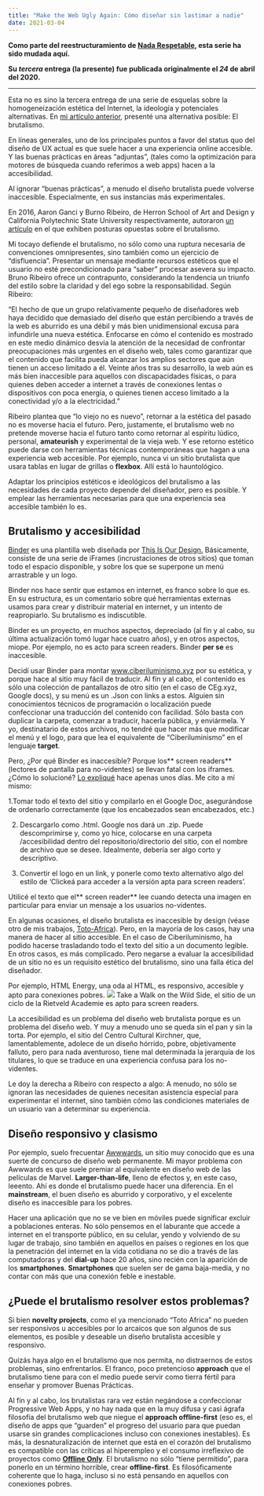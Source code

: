 ```yaml
---
title: "Make the Web Ugly Again: Cómo diseñar sin lastimar a nadie"
date: 2021-03-04
---
```


****Como parte del reestructuramiento de [Nada Respetable](http://nadarespetable.com/), esta serie ha sido mudada aquí.****

****Su ***tercera*** entrega (**la** presente) fue publicad**a** originalmente el ***24*** de **abril** del 2020.****

---

Esta no es sino la tercera entrega de una serie de esquelas sobre la homogeneización estética del Internet, la ideología y potenciales alternativas. En [mi artículo anterior](https://nadarespetable.com/2020/03/18/make-the-web-ugly-again-pura-ideologia/), presenté una alternativa posible: El brutalismo.

En líneas generales, uno de los principales puntos a favor del status quo del diseño de UX actual es que suele hacer a una experiencia online accesible. Y las buenas prácticas en áreas “adjuntas”, (tales como la optimización para motores de búsqueda cuando referimos a web apps) hacen a la accesibilidad.

Al ignorar “buenas prácticas”, a menudo el diseño brutalista puede volverse inaccesible. Especialmente, en sus instancias más experimentales.

En 2016, Aaron Ganci y Burno Ribeiro, de Herron School of Art and Design y California Polytechnic State University respectivamente, autoraron [un artículo](https://quod.lib.umich.edu/cgi/p/pod/dod-idx/on-web-brutalism-and-contemporary-web-design.pdf?c=dialectic;idno=14932326.0001.107;format=pdf) en el que exhiben posturas opuestas sobre el brutalismo.

Mi tocayo defiende el brutalismo, no sólo como una ruptura necesaria de convenciones omnipresentes, sino también como un ejercicio de “disfluencia”. Presentar un mensaje mediante recursos estéticos que el usuario no esté precondicionado para “saber” procesar asevera su impacto. Bruno Ribeiro ofrece un contrapunto, considerando la tendencia un triunfo del estilo sobre la claridad y del ego sobre la responsabilidad. Según Ribeiro:

“El hecho de que un grupo relativamente pequeño de diseñadores web haya decidido que demasiado del diseño que están percibiendo a través de la web es aburrido es una débil y más bien unidimensional excusa para infundirle una nueva estética. Enfocarse en cómo el contenido es mostrado en este medio dinámico desvía la atención de la necesidad de confrontar preocupaciones más urgentes en el diseño web, tales como garantizar que el contenido que facilita pueda alcanzar los amplios sectores que aún tienen un acceso limitado a él. Veinte años tras su desarrollo, la web aún es más bien inaccesible para aquellos con discapacidades físicas, o para quienes deben acceder a internet a través de conexiones lentas o dispositivos con poca energía, o quienes tienen acceso limitado a la conectividad y/o a la electricidad.”

Ribeiro plantea que “lo viejo no es nuevo”, retornar a la estética del pasado no es moverse hacia el futuro. Pero, justamente, el brutalismo web no pretende moverse hacia el futuro tanto como retornar al espíritu lúdico, personal, **amateurish** y experimental de la vieja web. Y ese retorno estético puede darse con herramientas técnicas contemporáneas que hagan a una experiencia web accesible. Por ejemplo, nunca vi un sitio brutalista que usara tablas en lugar de grillas o **flexbox**. Allí está lo hauntológico.

Adaptar los principios estéticos e ideológicos del brutalismo a las necesidades de cada proyecto depende del diseñador, pero es posible. Y emplear las herramientas necesarias para que una experiencia sea accesible también lo es.

## Brutalismo y accesibilidad

[Binder](http://thisisourwork.net/binder/) es una plantilla web diseñada por [This Is Our Design.](http://thisisourwork.net/) Básicamente, consiste de una serie de iFrames (incrustaciones de otros sitios) que toman todo el espacio disponible, y sobre los que se superpone un menú arrastrable y un logo.

Binder nos hace sentir que estamos en internet, es franco sobre lo que es. En su estructura, es un comentario sobre qué herramientas externas usamos para crear y distribuir material en internet, y un intento de reapropiarlo. Su brutalismo es indiscutible.

Binder es un proyecto, en muchos aspectos, depreciado (al fin y al cabo, su última actualización tomó lugar hace cuatro años), y en otros aspectos, miope. Por ejemplo, no es acto para screen readers. Binder **per se** es inaccesible.

Decidí usar Binder para montar www.ciberiluminismo.xyz por su estética, y porque hace al sitio muy fácil de traducir. Al fin y al cabo, el contenido es sólo una colección de pantallazos de otro sitio (en el caso de CEg.xyz, Google docs), y su menú es un .Json con links a estos. Alguien sin conocimientos técnicos de programación o localización puede confeccionar una traducción del contenido con facilidad. Sólo basta con duplicar la carpeta, comenzar a traducir, hacerla pública, y enviármela. Y yo, destinatario de estos archivos, no tendré que hacer más que modificar el menú y el logo, para que lea el equivalente de “Ciberiluminismo” en el lenguaje **target**.

Pero, ¿Por qué Binder es inaccesible? Porque los** screen readers** (lectores de pantalla para no-videntes) se llevan fatal con los iframes. ¿Cómo lo solucioné? [Lo expliqué](https://telegra.ph/Ciberiluminismoxyz-ahora-es-apto-para-screen-readers-04-18) hace apenas unos días. Me cito a mí mismo:

1.Tomar todo el texto del sitio y compilarlo en el Google Doc, asegurándose de ordenarlo correctamente (que los encabezados sean encabezados, etc.)

2. Descargarlo como .html. Google nos dará un .zip. Puede descomprimirse y, como yo hice, colocarse en una carpeta /accesibilidad dentro del repositorio/directorio del sitio, con el nombre de archivo que se desee. Idealmente, debería ser algo corto y descriptivo.

3. Convertir el logo en un link, y ponerle como texto alternativo algo del estilo de ‘Clickeá para acceder a la versión apta para screen readers’.

Utilicé el texto que el** screen reader** lee cuando detecta una imagen en particular para enviar un mensaje a los usuarios no-videntes.

En algunas ocasiones, el diseño brutalista es inaccesible by design (véase otro de mis trabajos, [Toto-Africa](http://toto-africa.netlify.com/)). Pero, en la mayoría de los casos, hay una manera de hacer al sitio accesible. En el caso de Ciberiluminismo, ha podido hacerse trasladando todo el texto del sitio a un documento legible. En otros casos, es más complicado. Pero negarse a evaluar la accesibilidad de un sitio no es un requisito estético del brutalismo, sino una falla ética del diseñador.

Por ejemplo, HTML Energy, una oda al HTML, es responsivo, accesible y apto para conexiones pobres.
![](https://res-5.cloudinary.com/hvkzkoktg/image/upload/q_auto/v1/ghost-blog-images/s_2360DF172471B7791A824E4728AECBD50D43CE0E10B0DBB05D038E5B5A13BAC7_1587683835160_image.png)
Take a Walk on the Wild Side, el sitio de un ciclo de la Rietveld Academie es apto para screen readers.

La accesibilidad es un problema del diseño web brutalista porque es un problema del diseño web. Y muy a menudo uno se queda sin el pan y sin la torta. Por ejemplo, el sitio del Centro Cultural Kirchner, que, lamentablemente, adolece de un diseño hórrido, pobre, objetivamente falluto, pero para nada aventuroso, tiene mal determinada la jerarquía de los titulares, lo que se traduce en una experiencia confusa para los no-videntes.

Le doy la derecha a Ribeiro con respecto a algo: A menudo, no sólo se ignoran las necesidades de quienes necesitan asistencia especial para experimentar el internet, sino también cómo las condiciones materiales de un usuario van a determinar su experiencia.

## Diseño responsivo y clasismo

Por ejemplo, suelo frecuentar [Awwwards](https://www.awwwards.com/), un sitio muy conocido que es una suerte de concurso de diseño web permanente. Mi mayor problema con Awwwards es que suele premiar al equivalente en diseño web de las películas de Marvel. **Larger-than-life**, lleno de efectos y, en este caso, leeento. Ahí es donde el brutalismo puede hacer una diferencia. En el **mainstream**, el buen diseño es aburrido y corporativo, y el excelente diseño es inaccesible para los pobres.

Hacer una aplicación que no se ve bien en móviles puede significar excluir a poblaciones enteras. No sólo pensemos en el laburante que accede a internet en el transporte público, en su celular, yendo y volviendo de su lugar de trabajo, sino también en aquellos en países o regiones en los que la penetración del internet en la vida cotidiana no se dio a través de las computadoras y del **dial-up** hace 20 años, sino recién con la aparición de los **smartphones**. **Smartphones** que suelen ser de gama baja-media, y no contar con más que una conexión feble e inestable.

## ¿Puede el brutalismo resolver estos problemas?

Si bien **novelty projects**, como el ya mencionado “Toto Africa” no pueden ser responsivos u accesibles por lo arcaicos que son algunos de sus elementos, es posible y deseable un diseño brutalista accesible y responsivo.

Quizás haya algo en el brutalismo que nos permita, no distraernos de estos problemas, sino enfrentarlos. El franco, poco pretencioso **approach** que el brutalismo tiene para con el medio puede servir como tierra fértil para enseñar y promover Buenas Prácticas.

Al fin y al cabo, los brutalistas rara vez están negándose a confeccionar Progressive Web Apps, y no hay nada que en la muy difusa y casi ágrafa filosofía del brutalismo web que niegue el **approach offline-first** (eso es, el diseño de apps que “guarden” el progreso del usuario para que puedan usarse sin grandes complicaciones incluso con conexiones inestables). Es más, la desnaturalización de internet que está en el corazón del brutalismo es compatible con las críticas al hiperempleo y el consumo irreflexivo de proyectos como **[Offline Only](https://chris.bolin.co/offline/)**. El brutalismo no sólo “tiene permitido”, para ponerlo en un término horrible, crear **offline-first**. Es filosóficamente coherente que lo haga, incluso si no está pensando en aquellos con conexiones pobres.